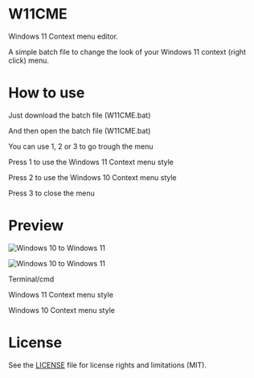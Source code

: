 # W11CME
Windows 11 Context menu editor.

A simple batch file to change the look of your Windows 11 context (right click) menu.

# How to use

Just download the batch file (W11CME.bat)

And then open the batch file (W11CME.bat)

You can use 1, 2 or 3 to go trough the menu

Press 1 to use the Windows 11 Context menu style

Press 2 to use the Windows 10 Context menu style

Press 3 to close the menu

# Preview

![Windows 10 to Windows 11](https://youtu.be/NNftV_7xvNA)


![Windows 10 to Windows 11](https://youtu.be/qA3wvVBMXvQ)

Terminal/cmd

Windows 11 Context menu style

Windows 10 Context menu style

# License

See the [LICENSE](LICENSE) file for license rights and limitations (MIT).
